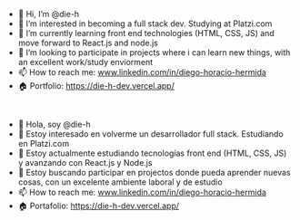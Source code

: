 - 👋 Hi, I’m @die-h
- 👀 I’m interested in becoming a full stack dev. Studying at Platzi.com
- 🌱 I’m currently learning front end technologies (HTML, CSS, JS) and move forward to React.js and node.js
- 💞️ I’m looking to participate in projects where i can learn new things, with an excellent work/study enviorment
- 📫 How to reach me: www.linkedin.com/in/diego-horacio-hermida 
- 🏠 Portfolio: https://die-h-dev.vercel.app/
<br/>

- 👋 Hola, soy @die-h
- 👀 Estoy interesado en volverme un desarrollador full stack. Estudiando en Platzi.com
- 🌱 Estoy actualmente estudiando tecnologías front end (HTML, CSS, JS) y avanzando con React.js y Node.js
- 💞️ Estoy buscando participar en projectos donde pueda aprender nuevas cosas, con un excelente ambiente laboral y de estudio
- 📫 How to reach me: www.linkedin.com/in/diego-horacio-hermida
- 🏠 Portafolio: https://die-h-dev.vercel.app/

<!---
die-h/die-h is a ✨ special ✨ repository because its `README.md` (this file) appears on your GitHub profile.
You can click the Preview link to take a look at your changes.
--->
